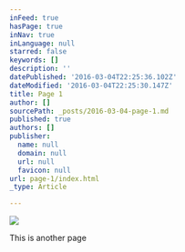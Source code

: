 ```yaml
---
inFeed: true
hasPage: true
inNav: true
inLanguage: null
starred: false
keywords: []
description: ''
datePublished: '2016-03-04T22:25:36.102Z'
dateModified: '2016-03-04T22:25:30.147Z'
title: Page 1
author: []
sourcePath: _posts/2016-03-04-page-1.md
published: true
authors: []
publisher:
  name: null
  domain: null
  url: null
  favicon: null
url: page-1/index.html
_type: Article

---
```

![](https://the-grid-user-content.s3-us-west-2.amazonaws.com/6facb3a4-1dc3-41e5-a197-4219be01a96b.jpg)

This is another page